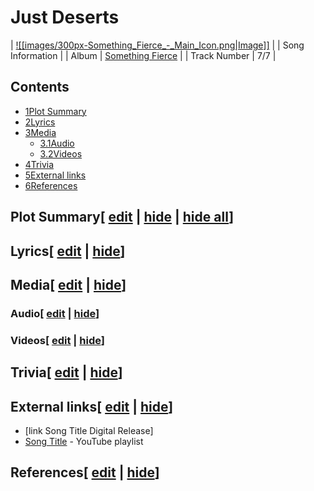 # Just Deserts

| [![[images/300px-Something_Fierce_-_Main_Icon.png|Image]]](/wiki/File:Something_Fierce_-_Main_Icon.png) |
| Song Information |
| Album | [Something Fierce](/wiki/Something_Fierce "Something Fierce") |
| Track Number | 7/7 |

## Contents

- [1Plot Summary](#Plot_Summary)
- [2Lyrics](#Lyrics)
- [3Media](#Media)
  - [3.1Audio](#Audio)
  - [3.2Videos](#Videos)
- [4Trivia](#Trivia)
- [5External links](#External_links)
- [6References](#References)

## Plot Summary\[ [edit](/wiki/Just_Deserts?action=edit&section=1 "Edit section: Plot Summary") \| [hide](/wiki/Just_Deserts "Expand or collapse this section") \| [hide all](/wiki/Just_Deserts "Expand or collapse all sections on this page")\]

## Lyrics\[ [edit](/wiki/Just_Deserts?action=edit&section=2 "Edit section: Lyrics") \| [hide](/wiki/Just_Deserts "Expand or collapse this section")\]

## Media\[ [edit](/wiki/Just_Deserts?action=edit&section=3 "Edit section: Media") \| [hide](/wiki/Just_Deserts "Expand or collapse this section")\]

### Audio\[ [edit](/wiki/Just_Deserts?action=edit&section=4 "Edit section: Audio") \| [hide](/wiki/Just_Deserts "Expand or collapse this section")\]

### Videos\[ [edit](/wiki/Just_Deserts?action=edit&section=5 "Edit section: Videos") \| [hide](/wiki/Just_Deserts "Expand or collapse this section")\]

## Trivia\[ [edit](/wiki/Just_Deserts?action=edit&section=6 "Edit section: Trivia") \| [hide](/wiki/Just_Deserts "Expand or collapse this section")\]

## External links\[ [edit](/wiki/Just_Deserts?action=edit&section=7 "Edit section: External links") \| [hide](/wiki/Just_Deserts "Expand or collapse this section")\]

- \[link Song Title Digital Release\]
- [Song Title](https://www.youtube.com/playlist?list=playlistId) \- YouTube playlist

## References\[ [edit](/wiki/Just_Deserts?action=edit&section=8 "Edit section: References") \| [hide](/wiki/Just_Deserts "Expand or collapse this section")\]